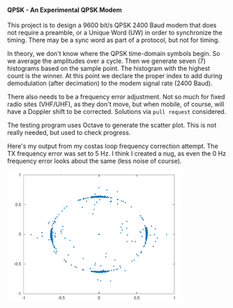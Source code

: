 #### QPSK - An Experimental QPSK Modem
This project is to design a 9600 bit/s QPSK 2400 Baud modem that does not require a preamble, or a Unique Word (UW) in order to synchronize the timing. There may be a sync word as part of a protocol, but not for timing.

In theory, we don't know where the QPSK time-domain symbols begin. So we average the amplitudes over a cycle. Then we generate seven (7) histograms based on the sample point. The histogram with the highest count is the winner. At this point we declare the proper index to add during demodulation (after decimation) to the modem signal rate (2400 Baud).

There also needs to be a frequency error adjustment. Not so much for fixed radio sites (VHF/UHF), as they don't move, but when mobile, of course, will have a Doppler shift to be corrected. Solutions via ```pull request``` considered.

The testing program uses Octave to generate the scatter plot. This is not really needed, but used to check progress.

Here's my output from my costas loop frequency correction attempt. The TX frequency error was set to 5 Hz.
I think I created a nug, as even the 0 Hz frequency error looks about the same (less noise of course).

<img src="scatter.png" width="400">  
